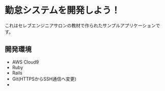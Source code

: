 # 勤怠システムを開発しよう！

これはセレブエンジニアサロンの教材で作られたサンプルアプリケーションです。

## 開発環境

* AWS Cloud9<br>
* Ruby<br>
* Rails<br>
* Git(HTTPSからSSH通信へ変更)
* 
